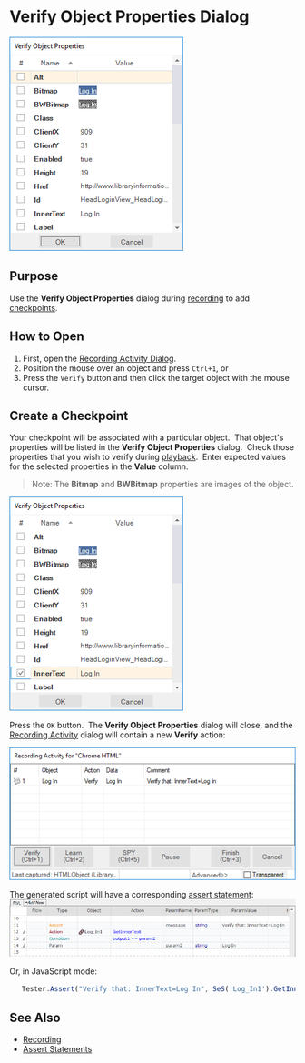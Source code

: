 # Verify Object Properties Dialog

![verify object properties dialog](./img/verify_object_properties1.png)

## Purpose

Use the **Verify Object Properties** dialog during [recording](recording.md) to add [checkpoints](checkpoints.md).

## How to Open

1. First, open the [Recording Activity Dialog](recording_activity_dialog.md).
2. Position the mouse over an object and press `Ctrl+1`, or
3. Press the `Verify` button and then click the target object with the mouse cursor.

## Create a Checkpoint

Your checkpoint will be associated with a particular object.  That object's properties will be listed in the **Verify Object Properties** dialog.  Check those properties that you wish to verify during [playback](playback.md).  Enter expected values for the selected properties in the **Value** column. 

> Note: The **Bitmap** and **BWBitmap** properties are images of the object.

![verify object property, height](./img/verify_object_properties2.png)

Press the `OK` button.  The **Verify Object Properties** dialog will close, and the [Recording Activity](recording_activity_dialog.md) dialog will contain a new **Verify** action:

![verify object properties recording activity](./img/verify_object_properties3.png)

The generated script will have a corresponding [assert statement](assertions.md):
![verify object properties, code](./img/verify_object_properties4.png)

Or, in JavaScript mode:

```javascript
   Tester.Assert("Verify that: InnerText=Log In", SeS('Log_In1').GetInnerText() == "Log In" );
```

## See Also

* [Recording](recording.md)
* [Assert Statements](assertions.md)
